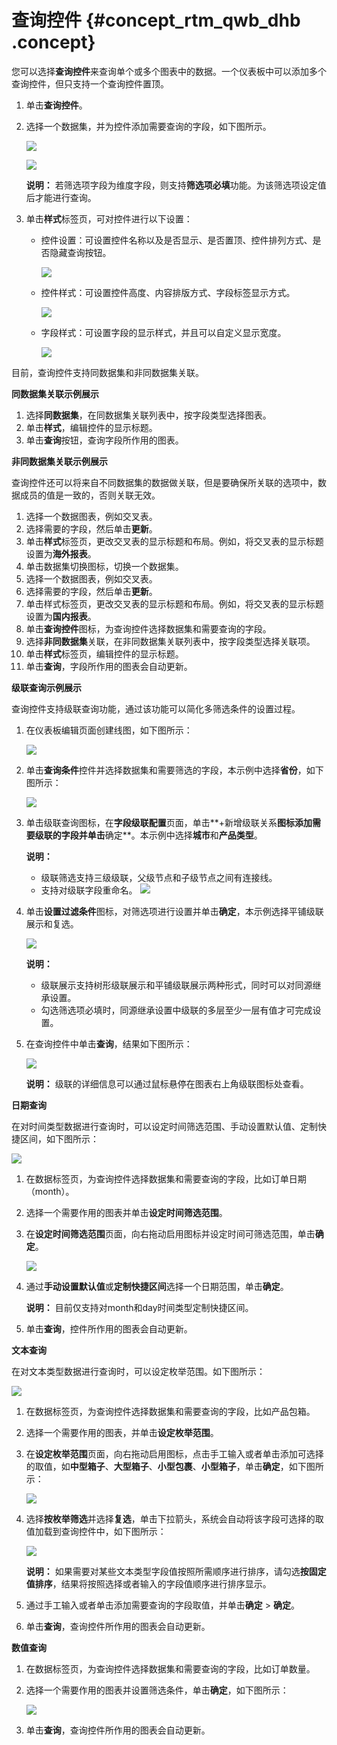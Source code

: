 # 查询控件 {#concept_rtm_qwb_dhb .concept}

您可以选择**查询控件**来查询单个或多个图表中的数据。一个仪表板中可以添加多个查询控件，但只支持一个查询控件置顶。

1.  单击**查询控件**。
2.  选择一个数据集，并为控件添加需要查询的字段，如下图所示。

    ![](http://static-aliyun-doc.oss-cn-hangzhou.aliyuncs.com/assets/img/140555/156404573647578_zh-CN.png)

    ![](http://static-aliyun-doc.oss-cn-hangzhou.aliyuncs.com/assets/img/140555/156404573644555_zh-CN.png)

    **说明：** 若筛选项字段为维度字段，则支持**筛选项必填**功能。为该筛选项设定值后才能进行查询。

3.  单击**样式**标签页，可对控件进行以下设置：
    -   控件设置：可设置控件名称以及是否显示、是否置顶、控件排列方式、是否隐藏查询按钮。

        ![](http://static-aliyun-doc.oss-cn-hangzhou.aliyuncs.com/assets/img/140555/156404573643674_zh-CN.png)

    -   控件样式：可设置控件高度、内容排版方式、字段标签显示方式。

        ![](http://static-aliyun-doc.oss-cn-hangzhou.aliyuncs.com/assets/img/140555/156404573643678_zh-CN.png)

    -   字段样式：可设置字段的显示样式，并且可以自定义显示宽度。

        ![](http://static-aliyun-doc.oss-cn-hangzhou.aliyuncs.com/assets/img/140555/156404573643679_zh-CN.png)


目前，查询控件支持同数据集和非同数据集关联。

**同数据集关联示例展示**

1.  选择**同数据集**，在同数据集关联列表中，按字段类型选择图表。
2.  单击**样式**，编辑控件的显示标题。
3.  单击**查询**按钮，查询字段所作用的图表。

**非同数据集关联示例展示**

查询控件还可以将来自不同数据集的数据做关联，但是要确保所关联的选项中，数据成员的值是一致的，否则关联无效。

1.  选择一个数据图表，例如交叉表。
2.  选择需要的字段，然后单击**更新**。
3.  单击**样式**标签页，更改交叉表的显示标题和布局。例如，将交叉表的显示标题设置为**海外报表**。
4.  单击数据集切换图标，切换一个数据集。
5.  选择一个数据图表，例如交叉表。
6.  选择需要的字段，然后单击**更新**。
7.  单击样式标签页，更改交叉表的显示标题和布局。例如，将交叉表的显示标题设置为**国内报表**。
8.  单击**查询控件**图标，为查询控件选择数据集和需要查询的字段。
9.  选择**非同数据集**关联，在非同数据集关联列表中，按字段类型选择关联项。
10. 单击**样式**标签页，编辑控件的显示标题。
11. 单击**查询**，字段所作用的图表会自动更新。

**级联查询示例展示**

查询控件支持级联查询功能，通过该功能可以简化多筛选条件的设置过程。

1.  在仪表板编辑页面创建线图，如下图所示：

    ![](http://static-aliyun-doc.oss-cn-hangzhou.aliyuncs.com/assets/img/140555/156404573747586_zh-CN.png)

2.  单击**查询条件**控件并选择数据集和需要筛选的字段，本示例中选择**省份**，如下图所示：

    ![](http://static-aliyun-doc.oss-cn-hangzhou.aliyuncs.com/assets/img/140555/156404573747587_zh-CN.png)

3.  单击级联查询图标，在**字段级联配置**页面，单击**+新增级联关系**图标添加需要级联的字段并单击**确定**。本示例中选择**城市**和**产品类型**。

    **说明：** 

    -   级联筛选支持三级级联，父级节点和子级节点之间有连接线。
    -   支持对级联字段重命名。
    ![](http://static-aliyun-doc.oss-cn-hangzhou.aliyuncs.com/assets/img/140555/156404573747588_zh-CN.png)

4.  单击**设置过滤条件**图标，对筛选项进行设置并单击**确定**，本示例选择平铺级联展示和复选。

    ![](http://static-aliyun-doc.oss-cn-hangzhou.aliyuncs.com/assets/img/140555/156404573747589_zh-CN.png)

    **说明：** 

    -   级联展示支持树形级联展示和平铺级联展示两种形式，同时可以对同源继承设置。
    -   勾选筛选项必填时，同源继承设置中级联的多层至少一层有值才可完成设置。
5.  在查询控件中单击**查询**，结果如下图所示：

    ![](http://static-aliyun-doc.oss-cn-hangzhou.aliyuncs.com/assets/img/140555/156404573747590_zh-CN.png)

    **说明：** 级联的详细信息可以通过鼠标悬停在图表右上角级联图标处查看。


**日期查询**

在对时间类型数据进行查询时，可以设定时间筛选范围、手动设置默认值、定制快捷区间，如下图所示：

![](http://static-aliyun-doc.oss-cn-hangzhou.aliyuncs.com/assets/img/140555/156404573747591_zh-CN.png)

1.  在数据标签页，为查询控件选择数据集和需要查询的字段，比如订单日期（month）。
2.  选择一个需要作用的图表并单击**设定时间筛选范围**。
3.  在**设定时间筛选范围**页面，向右拖动启用图标并设定时间可筛选范围，单击**确定**。

    ![](http://static-aliyun-doc.oss-cn-hangzhou.aliyuncs.com/assets/img/140555/156404573847592_zh-CN.png)

4.  通过**手动设置默认值**或**定制快捷区间**选择一个日期范围，单击**确定**。

    **说明：** 目前仅支持对month和day时间类型定制快捷区间。

5.  单击**查询**，控件所作用的图表会自动更新。

**文本查询**

在对文本类型数据进行查询时，可以设定枚举范围。如下图所示：

![](http://static-aliyun-doc.oss-cn-hangzhou.aliyuncs.com/assets/img/140555/156404573847594_zh-CN.png)

1.  在数据标签页，为查询控件选择数据集和需要查询的字段，比如产品包箱。
2.  选择一个需要作用的图表，并单击**设定枚举范围**。
3.  在**设定枚举范围**页面，向右拖动启用图标，点击手工输入或者单击添加可选择的取值，如**中型箱子**、**大型箱子**、**小型包裹**、**小型箱子**，单击**确定**，如下图所示：

    ![](http://static-aliyun-doc.oss-cn-hangzhou.aliyuncs.com/assets/img/140555/156404573847595_zh-CN.png)

4.  选择**按枚举筛选**并选择**复选**，单击下拉箭头，系统会自动将该字段可选择的取值加载到查询控件中，如下图所示：

    ![](http://static-aliyun-doc.oss-cn-hangzhou.aliyuncs.com/assets/img/140555/156404573847596_zh-CN.png)

    **说明：** 如果需要对某些文本类型字段值按照所需顺序进行排序，请勾选**按固定值排序**，结果将按照选择或者输入的字段值顺序进行排序显示。

5.  通过手工输入或者单击添加需要查询的字段取值，并单击**确定** \> **确定**。
6.  单击**查询**，查询控件所作用的图表会自动更新。

**数值查询**

1.  在数据标签页，为查询控件选择数据集和需要查询的字段，比如订单数量。
2.  选择一个需要作用的图表并设置筛选条件，单击**确定**，如下图所示：

    ![](http://static-aliyun-doc.oss-cn-hangzhou.aliyuncs.com/assets/img/140555/156404573947597_zh-CN.png)

3.  单击**查询**，查询控件所作用的图表会自动更新。

